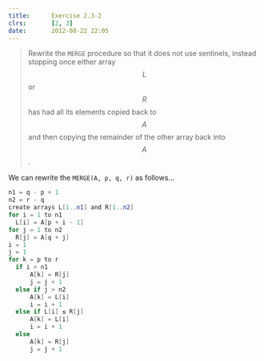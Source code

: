 ```yaml
---
title:      Exercise 2.3-2
clrs:       [2, 3]
date:       2012-08-22 22:05
---
```


>Rewrite the `MERGE` procedure so that it does not use sentinels, instead stopping once either array $$L$$ or $$R$$ has had all its elements copied back to $$A$$ and then copying the remainder of the other array back into $$A$$.

We can rewrite the `MERGE(A, p, q, r)` as follows...

``` java
n1 = q - p + 1
n2 = r - q
create arrays L[1..n1] and R[1..n2]
for i = 1 to n1
  L[i] = A[p + i - 1]
for j = 1 to n2
  R[j] = A[q + j]
i = 1
j = 1
for k = p to r
  if i > n1
      A[k] = R[j]
      j = j + 1
  else if j > n2
      A[k] = L[i]
      i = i + 1
  else if L[i] ≤ R[j]
      A[k] = L[i]
      i = i + 1
  else
      A[k] = R[j]
      j = j + 1
```